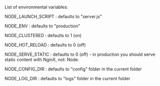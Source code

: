 List of environmental variables:

NODE_LAUNCH_SCRIPT
: defaults to "server.js"

NODE_ENV
: defaults to "production"

NODE_CLUSTERED
: defaults to 1 (on)

NODE_HOT_RELOAD
: defaults to 0 (off)

NODE_SERVE_STATIC
: defaults to 0 (off) - in production you should serve static content with NginX, not: Node.

NODE_CONFIG_DIR
: defaults to "config" folder in the current folder

NODE_LOG_DIR
: defaults to "logs" folder in the current folder
